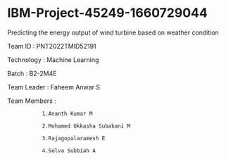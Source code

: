 # IBM-Project-45249-1660729044
Predicting the energy output of wind turbine based on weather condition

Team ID : PNT2022TMID52191

Technology : Machine Learning

Batch : B2-2M4E

Team Leader : Faheem Anwar S

Team Members :

               1.Ananth Kumar M

               2.Mohamed Ukkasha Subakani M
               
               3.Rajagopalaramesh E
               
               4.Selva Subbiah A
